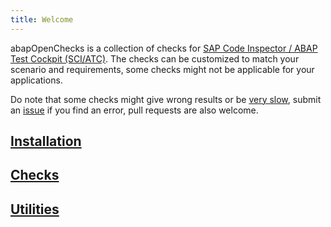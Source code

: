 ```yaml
---
title: Welcome
---
```


abapOpenChecks is a collection of checks for [SAP Code Inspector / ABAP Test Cockpit (SCI/ATC)](http://wiki.scn.sap.com/wiki/display/ABAP/Code+Inspector). The checks can be customized to match your scenario and requirements, some checks might not be applicable for your applications.

Do note that some checks might give wrong results or be [very slow](/performance), submit an [issue](https://github.com/larshp/abapOpenChecks/issues) if you find an error, pull requests are also welcome.

## [Installation](/installation)

## [Checks](/checks)

## [Utilities](/utilities)